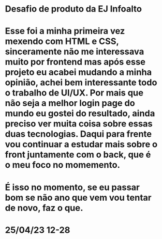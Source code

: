 # Desafio de produto da EJ Infoalto
# Esse foi a minha primeira vez mexendo com HTML e CSS, sinceramente não me interessava muito por frontend mas após esse projeto eu acabei mudando a minha opinião, achei bem interessante todo o trabalho de UI/UX. Por mais que não seja a melhor login page do mundo eu gostei do resultado, ainda preciso ver muita coisa sobre essas duas tecnologias. Daqui para frente vou continuar a estudar mais sobre o front juntamente com o back, que é o meu foco no momemento. 
# É isso no momento, se eu passar bom se não ano que vem vou tentar de novo, faz o que.
# 25/04/23 12-28